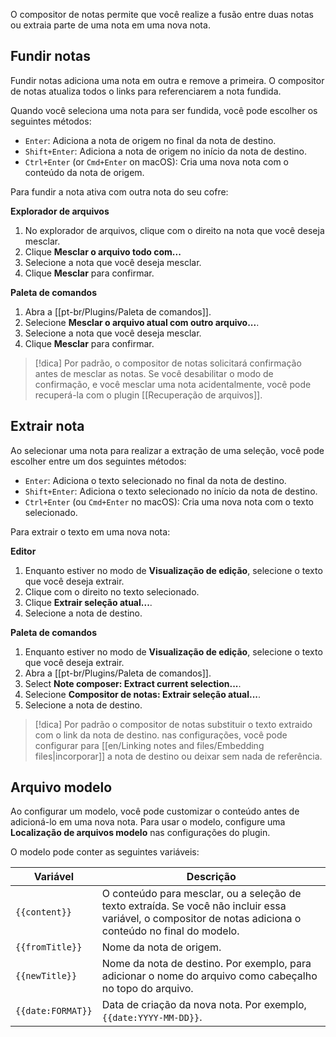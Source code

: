 O compositor de notas permite que você realize a fusão entre duas notas ou extraia parte de uma nota em uma nova nota.

## Fundir notas

Fundir notas adiciona uma nota em outra e remove a primeira. O compositor de notas atualiza todos o links para referenciarem a nota fundida.

Quando você seleciona uma nota para ser fundida, você pode escolher os seguintes métodos:

- `Enter`: Adiciona a nota de origem no final da nota de destino.
- `Shift+Enter`: Adiciona a nota de origem no início da nota de destino.
- `Ctrl+Enter` (or `Cmd+Enter` on macOS): Cria uma nova nota com o conteúdo da nota de origem.

Para fundir a nota ativa com outra nota do seu cofre:

**Explorador de arquivos**

1. No explorador de arquivos, clique com o direito na nota que você deseja mesclar.
2. Clique **Mesclar o arquivo todo com...**
3. Selecione a nota que você deseja mesclar.
4. Clique **Mesclar** para confirmar.

**Paleta de comandos**

1. Abra a [[pt-br/Plugins/Paleta de comandos]].
2. Selecione **Mesclar o arquivo atual com outro arquivo...**.
3. Selecione a nota que você deseja mesclar.
4. Clique **Mesclar** para confirmar.

> [!dica]
> Por padrão, o compositor de notas solicitará confirmação antes de mesclar as notas. Se você desabilitar o modo de confirmação, e você mesclar uma nota acidentalmente, você pode recuperá-la com o plugin [[Recuperação de arquivos]].

## Extrair nota

Ao selecionar uma nota para realizar a extração de uma seleção, você pode escolher entre um dos seguintes métodos:

- `Enter`: Adiciona o texto selecionado no final da nota de destino.
- `Shift+Enter`: Adiciona o texto selecionado no início da nota de destino.
- `Ctrl+Enter` (ou `Cmd+Enter` no macOS): Cria uma nova nota com o texto selecionado.

Para extrair o texto em uma nova nota:

**Editor**

1. Enquanto estiver no modo de **Visualização de edição**, selecione o texto que você deseja extrair.
2. Clique com o direito no texto selecionado.
3. Clique **Extrair seleção atual...**.
4. Selecione a nota de destino.

**Paleta de comandos**

1. Enquanto estiver no modo de **Visualização de edição**, selecione o texto que você deseja extrair.
2. Abra a [[pt-br/Plugins/Paleta de comandos]].
3. Select **Note composer: Extract current selection...**.
4. Selecione **Compositor de notas: Extrair seleção atual...**.
5. Selecione a nota de destino.

> [!dica]
> Por padrão o compositor de notas substituir o texto extraido com o link da nota de destino. nas configurações, você pode configurar para [[en/Linking notes and files/Embedding files|incorporar]] a nota de destino ou deixar sem nada de referência.

## Arquivo modelo

Ao configurar um modelo, você  pode customizar o conteúdo antes de adicioná-lo em uma nova nota. Para usar o modelo, configure uma **Localização de arquivos modelo** nas configurações do plugin.

O modelo pode conter as seguintes variáveis:

| Variável         | Descrição                                                                                                                                              |
|-------------------|----------------------------------------------------------------------------------------------------------------------------------------------------------|
| `{{content}}`     | O conteúdo para mesclar, ou a seleção de texto extraída. Se você não incluir essa variável, o compositor de notas adiciona o conteúdo no final do modelo. |
| `{{fromTitle}}`   | Nome da nota de origem.                                                                                                                              |
| `{{newTitle}}`    | Nome da nota de destino. Por exemplo, para adicionar o nome do arquivo como cabeçalho no topo do arquivo.                                                    |
| `{{date:FORMAT}}` | Data de criação da nova nota. Por exemplo, `{{date:YYYY-MM-DD}}`.                                                                                 |
